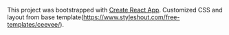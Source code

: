 This project was bootstrapped with [Create React App](https://github.com/facebookincubator/create-react-app).
Customized CSS and layout from base template(https://www.styleshout.com/free-templates/ceevee/).
